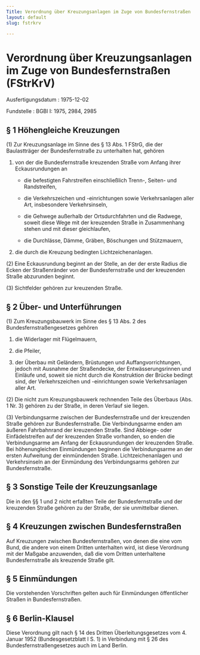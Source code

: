```yaml
---
Title: Verordnung über Kreuzungsanlagen im Zuge von Bundesfernstraßen
layout: default
slug: fstrkrv

---
```


# Verordnung über Kreuzungsanlagen im Zuge von Bundesfernstraßen (FStrKrV)

Ausfertigungsdatum
:   1975-12-02

Fundstelle
:   BGBl I: 1975, 2984, 2985



## § 1 Höhengleiche Kreuzungen

(1) Zur Kreuzungsanlage im Sinne des § 13 Abs. 1 FStrG, die der
Baulastträger der Bundesfernstraße zu unterhalten hat, gehören

1.  von der die Bundesfernstraße kreuzenden Straße vom Anfang ihrer
    Eckausrundungen an

    -   die befestigten Fahrstreifen einschließlich Trenn-, Seiten- und
        Randstreifen,


    -   die Verkehrszeichen und -einrichtungen sowie Verkehrsanlagen aller
        Art, insbesondere Verkehrsinseln,


    -   die Gehwege außerhalb der Ortsdurchfahrten und die Radwege, soweit
        diese Wege mit der kreuzenden Straße in Zusammenhang stehen und mit
        dieser gleichlaufen,


    -   die Durchlässe, Dämme, Gräben, Böschungen und Stützmauern,





2.  die durch die Kreuzung bedingten Lichtzeichenanlagen.




(2) Eine Eckausrundung beginnt an der Stelle, an der der erste Radius
die Ecken der Straßenränder von der Bundesfernstraße und der
kreuzenden Straße abzurunden beginnt.

(3) Sichtfelder gehören zur kreuzenden Straße.


## § 2 Über- und Unterführungen

(1) Zum Kreuzungsbauwerk im Sinne des § 13 Abs. 2 des
Bundesfernstraßengesetzes gehören

1.  die Widerlager mit Flügelmauern,


2.  die Pfeiler,


3.  der Überbau mit Geländern, Brüstungen und Auffangvorrichtungen, jedoch
    mit Ausnahme der Straßendecke, der Entwässerungsrinnen und Einläufe
    und, soweit sie nicht durch die Konstruktion der Brücke bedingt sind,
    der Verkehrszeichen und -einrichtungen sowie Verkehrsanlagen aller
    Art.




(2) Die nicht zum Kreuzungsbauwerk rechnenden Teile des Überbaus (Abs.
1 Nr. 3) gehören zu der Straße, in deren Verlauf sie liegen.

(3) Verbindungsarme zwischen der Bundesfernstraße und der kreuzenden
Straße gehören zur Bundesfernstraße. Die Verbindungsarme enden am
äußeren Fahrbahnrand der kreuzenden Straße. Sind Abbiege- oder
Einfädelstreifen auf der kreuzenden Straße vorhanden, so enden die
Verbindungsarme am Anfang der Eckausrundungen der kreuzenden Straße.
Bei höhenungleichen Einmündungen beginnen die Verbindungsarme an der
ersten Aufweitung der einmündenden Straße. Lichtzeichenanlagen und
Verkehrsinseln an der Einmündung des Verbindungsarms gehören zur
Bundesfernstraße.


## § 3 Sonstige Teile der Kreuzungsanlage

Die in den §§ 1 und 2 nicht erfaßten Teile der Bundesfernstraße und
der kreuzenden Straße gehören zu der Straße, der sie unmittelbar
dienen.


## § 4 Kreuzungen zwischen Bundesfernstraßen

Auf Kreuzungen zwischen Bundesfernstraßen, von denen die eine vom
Bund, die andere von einem Dritten unterhalten wird, ist diese
Verordnung mit der Maßgabe anzuwenden, daß die vom Dritten
unterhaltene Bundesfernstraße als kreuzende Straße gilt.


## § 5 Einmündungen

Die vorstehenden Vorschriften gelten auch für Einmündungen
öffentlicher Straßen in Bundesfernstraßen.


## § 6 Berlin-Klausel

Diese Verordnung gilt nach § 14 des Dritten Überleitungsgesetzes vom
4\. Januar 1952 (Bundesgesetzblatt I S. 1) in Verbindung mit § 26 des
Bundesfernstraßengesetzes auch im Land Berlin.

